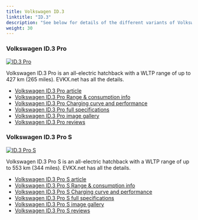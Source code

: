 ```yaml
---
title: Volkswagen ID.3
linktitle: "ID.3"
description: "See below for details of the different variants of Volkswagen ID.3"
weight: 30
---
```

### Volkswagen ID.3 Pro

<a href="/models/volkswagen/id.3/id.3_pro/"><img src="https://media.evkx.net/multimedia/models/volkswagen/id.3/id.3_pro/main_1_st.jpg" class="img-fluid" alt="ID.3 Pro" ></a>

Volkswagen ID.3 Pro is an all-electric hatchback with a WLTP range of up to 427 km (265 miles). EVKX.net has all the details. 

- [Volkswagen ID.3 Pro article](/models/volkswagen/id.3/id.3_pro/)
- [Volkswagen ID.3 Pro Range & consumption info](/models/volkswagen/id.3/id.3_pro/rangeandconsumption)
- [Volkswagen ID.3 Pro Charging curve and performance](/models/volkswagen/id.3/id.3_pro/chargingcurve)
- [Volkswagen ID.3 Pro full specifications](/models/volkswagen/id.3/id.3_pro/specifications)
- [Volkswagen ID.3 Pro image gallery](/models/volkswagen/id.3/id.3_pro/gallery)
- [Volkswagen ID.3 Pro reviews](/models/volkswagen/id.3/id.3_pro/reviews)

### Volkswagen ID.3 Pro S

<a href="/models/volkswagen/id.3/id.3_pro_s/"><img src="https://media.evkx.net/multimedia/models/volkswagen/id.3/id.3_pro_s/main_1_st.jpg" class="img-fluid" alt="ID.3 Pro S" ></a>

Volkswagen ID.3 Pro S is an all-electric hatchback with a WLTP range of up to 553 km (344 miles). EVKX.net has all the details. 

- [Volkswagen ID.3 Pro S article](/models/volkswagen/id.3/id.3_pro_s/)
- [Volkswagen ID.3 Pro S Range & consumption info](/models/volkswagen/id.3/id.3_pro_s/rangeandconsumption)
- [Volkswagen ID.3 Pro S Charging curve and performance](/models/volkswagen/id.3/id.3_pro_s/chargingcurve)
- [Volkswagen ID.3 Pro S full specifications](/models/volkswagen/id.3/id.3_pro_s/specifications)
- [Volkswagen ID.3 Pro S image gallery](/models/volkswagen/id.3/id.3_pro_s/gallery)
- [Volkswagen ID.3 Pro S reviews](/models/volkswagen/id.3/id.3_pro_s/reviews)

